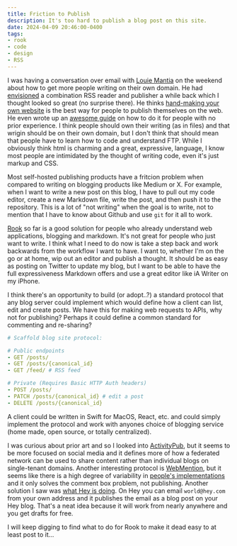 ```yaml
---
title: Friction to Publish
description: It's too hard to publish a blog post on this site.
date: 2024-04-09 20:46:00-0400
tags:
- rook
- code
- design
- RSS
---
```


I was having a conversation over email with [Louie Mantia](https://lmnt.me) on the weekend about how to get more people writing on their own domain. He had [envisioned](https://lmnt.me/blog/sketchbook/punk.html) a combination RSS reader and publisher a while back which I thought looked so great (no surprise there). He thinks [hand-making your own website](https://lmnt.me/blog/why-by-hand.html) is the best way for people to publish themselves on the web. He even wrote up an [awesome guide](https://lmnt.me/blog/how-to-make-a-damn-website.html) on how to do it for people with no prior experience. I think people should own their writing (as in files) and that wrigin should be on their own domain, but I don't think that should mean that people have to learn how to code and understand FTP. While I obviously think html is charming and a great, expressive, language, I know most people are intimidated by the thought of writing code, even it's just markup and CSS.

Most self-hosted publishing products have a fritcion problem when compared to writing on blogging products like Medium or X. For example, when I want to write a new post on this blog, I have to pull out my code editor, create a new Markdown file, write the post, and then push it to the repository. This is a lot of "not writing" when the goal is to write, not to mention that I have to know about Github and use `git` for it all to work.

[Rook](github.com/davidhariri/rook) so far is a good solution for people who already understand web applications, blogging and markdown. It's not great for people who just want to write. I think what I need to do now is take a step back and work backwards from the workflow I want to have. I want to, whether I'm on the go or at home, wip out an editor and publish a thought. It should be as easy as posting on Twitter to update my blog, but I want to be able to have the full expressiveness Markdown offers and use a great editor like iA Writer on my iPhone.

I think there's an opportunity to build (or adopt..?) a standard protocol that any blog server could implement which would define how a client can list, edit and create posts. We have this for making web requests to APIs, why not for publishing? Perhaps it could define a common standard for commenting and re-sharing?

```yaml
# Scaffold blog site protocol:

# Public endpoints
- GET /posts/
- GET /posts/{canonical_id}
- GET /feed/ # RSS feed

# Private (Requires Basic HTTP Auth headers)
- POST /posts/
- PATCH /posts/{canonical_id} # edit a post
- DELETE /posts/{canonical_id}
```

A client could be written in Swift for MacOS, React, etc. and could simply implement the protocol and work with anyones choice of blogging service (home made, open source, or totally centralized).

I was curious about prior art and so I looked into [ActivityPub](https://activitypub.rocks/), but it seems to be more focused on social media and it defines more of how a federated network can be used to share content rather than individual blogs on single-tenant domains. Another interesting protocol is [WebMention](https://indieweb.org/Webmention), but it seems like there is a high degree of variability in [people's implementations](https://indieweb.org/Webmention#IndieWeb_Examples) and it only solves the comment box problem, not publishing. Another solution I saw was [what Hey is doing](https://www.hey.com/features/email-the-web/). On Hey you can email `world@hey.com` from your own address and it publishes the email as a blog post on your Hey blog. That's a neat idea because it will work from nearly anywhere and you get drafts for free.

I will keep digging to find what to do for Rook to make it dead easy to at least post to it...